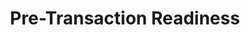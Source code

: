 ---
layout: sub-service
order: 1
title: "Pre-Transaction Readiness"
parent: "Mergers and Acquisitions"
description: "SLKone's Pre-Transaction Readiness services ensure that your organization is well-prepared for mergers and acquisitions, providing comprehensive due diligence, strategic alignment, and value creation planning."
intro: "Prepare for successful mergers and acquisitions with SLKone's comprehensive due diligence and strategic alignment services."
approach: "We conduct thorough assessments and strategic planning to prepare your organization for successful transactions. Our approach includes detailed due diligence, synergy identification, and risk assessment to ensure that every aspect of the transaction is meticulously planned and executed."
focus_areas:
  - title: "Due Diligence Support"
    content: "Provide comprehensive financial, operational, and strategic due diligence to identify potential risks and opportunities."
  - title: "Synergy Identification and Validation"
    content: "Identify and validate potential synergies to ensure realistic integration targets and value creation."
  - title: "Integration Planning"
    content: "Develop detailed integration plans that address all key aspects of the merger or acquisition."
  - title: "Risk Assessment and Mitigation"
    content: "Identify potential risks and develop strategies to mitigate them throughout the transaction process."
  - title: "Cultural Compatibility Analysis"
    content: "Assess cultural fit and develop strategies to address potential cultural clashes."
why_choose:
  - "Thorough Preparation: Comprehensive assessments to ensure transaction readiness."
  - "Strategic Planning: Tailored integration and synergy plans."
  - "Risk Mitigation: Proactive identification and management of potential risks."
  - "Expertise in M&A: Experienced consultants specialized in pre-transaction processes."
cta: "Contact us to learn how our Pre-Transaction Readiness services can prepare your organization for successful mergers and acquisitions."
icon: "fa-check-double"
color: "forest"
image: "/assets/images/backgrounds/pre-transaction-readiness.webp"
permalink: /services/mergers-and-acquisitions/pre-transaction-readiness
redirect_to: /services/mergers-and-acquisitions#pre-transaction-readiness
---
